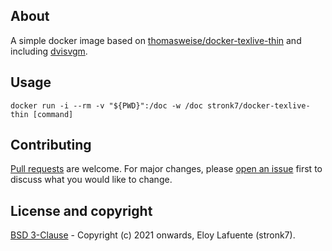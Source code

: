 ## About
A simple docker image based on [thomasweise/docker-texlive-thin](https://hub.docker.com/r/thomasweise/docker-texlive-thin) and including [dvisvgm](https://dvisvgm.de).

## Usage

```
docker run -i --rm -v "${PWD}":/doc -w /doc stronk7/docker-texlive-thin [command]
```

## Contributing

[Pull requests](https://github.com/stronk7/docker-texlive-thin/pulls) are welcome. For major changes, please [open an issue](https://github.com/stronk7/docker-texlive-thin/issues) first to discuss what you would like to change.

## License and copyright

[BSD 3-Clause](https://choosealicense.com/licenses/bsd-3-clause/) - Copyright (c) 2021 onwards, Eloy Lafuente (stronk7).
